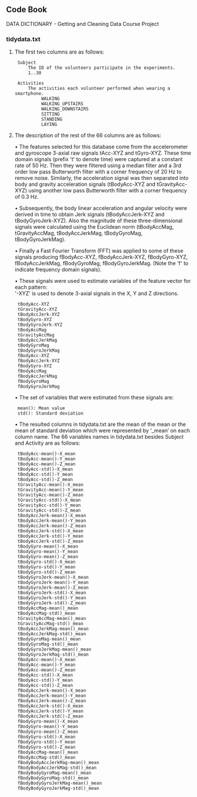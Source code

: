 ## Code Book 

DATA DICTIONARY - Getting and Cleaning Data Course Project

### tidydata.txt
1. The first two columns are as follows:

		Subject 
	        The ID of the volunteers participate in the experiments.
		    1..30

        Activities
	        The activities each volunteer performed when wearing a smartphone.
		         WALKING
		         WALKING_UPSTAIRS
		         WALKING_DOWNSTAIRS
		         SITTING
		         STANDING
		         LAYING

2. The description of the rest of the 66 columns are as follows:

	•	The features selected for this database come from the accelerometer and gyroscope 3-axial raw signals tAcc-XYZ and tGyro-XYZ. These time domain signals (prefix 't' to denote time) were captured at a constant rate of 50 Hz. Then they were filtered using a median filter and a 3rd order low pass Butterworth filter with a corner frequency of 20 Hz to remove noise. Similarly, the acceleration signal was then separated into body and gravity acceleration signals (tBodyAcc-XYZ and tGravityAcc-XYZ) using another low pass Butterworth filter with a corner frequency of 0.3 Hz. 

	•	Subsequently, the body linear acceleration and angular velocity were derived in time to obtain Jerk signals (tBodyAccJerk-XYZ and tBodyGyroJerk-XYZ). Also the magnitude of these three-dimensional signals were calculated using the Euclidean norm (tBodyAccMag, tGravityAccMag, tBodyAccJerkMag, tBodyGyroMag, tBodyGyroJerkMag). 

	•	Finally a Fast Fourier Transform (FFT) was applied to some of these signals producing fBodyAcc-XYZ, fBodyAccJerk-XYZ, fBodyGyro-XYZ, fBodyAccJerkMag, fBodyGyroMag, fBodyGyroJerkMag. (Note the 'f' to indicate frequency domain signals). 

	•	These signals were used to estimate variables of the feature vector for each pattern:  
'-XYZ' is used to denote 3-axial signals in the X, Y and Z directions.

		tBodyAcc-XYZ
		tGravityAcc-XYZ
		tBodyAccJerk-XYZ
		tBodyGyro-XYZ
		tBodyGyroJerk-XYZ
		tBodyAccMag
		tGravityAccMag
		tBodyAccJerkMag
		tBodyGyroMag
		tBodyGyroJerkMag
		fBodyAcc-XYZ
		fBodyAccJerk-XYZ
		fBodyGyro-XYZ
		fBodyAccMag
		fBodyAccJerkMag
		fBodyGyroMag
		fBodyGyroJerkMag

	•	The set of variables that were estimated from these signals are: 

		mean(): Mean value
		std(): Standard deviation

	•	The resulted columns in tidydata.txt are the mean of the mean or the mean of standard deviation which were represented by ‘_mean’ on each column name. The 66 variables names in tidydata.txt besides Subject and Activity are as follows:

		tBodyAcc-mean()-X_mean
		tBodyAcc-mean()-Y_mean
		tBodyAcc-mean()-Z_mean
		tBodyAcc-std()-X_mean
		tBodyAcc-std()-Y_mean
		tBodyAcc-std()-Z_mean
		tGravityAcc-mean()-X_mean
		tGravityAcc-mean()-Y_mean
		tGravityAcc-mean()-Z_mean
		tGravityAcc-std()-X_mean
		tGravityAcc-std()-Y_mean
		tGravityAcc-std()-Z_mean
		tBodyAccJerk-mean()-X_mean
		tBodyAccJerk-mean()-Y_mean
		tBodyAccJerk-mean()-Z_mean
		tBodyAccJerk-std()-X_mean
		tBodyAccJerk-std()-Y_mean
		tBodyAccJerk-std()-Z_mean
		tBodyGyro-mean()-X_mean
		tBodyGyro-mean()-Y_mean
		tBodyGyro-mean()-Z_mean
		tBodyGyro-std()-X_mean
		tBodyGyro-std()-Y_mean
		tBodyGyro-std()-Z_mean
		tBodyGyroJerk-mean()-X_mean
		tBodyGyroJerk-mean()-Y_mean
		tBodyGyroJerk-mean()-Z_mean
		tBodyGyroJerk-std()-X_mean
		tBodyGyroJerk-std()-Y_mean
		tBodyGyroJerk-std()-Z_mean
		tBodyAccMag-mean()_mean
		tBodyAccMag-std()_mean
		tGravityAccMag-mean()_mean
		tGravityAccMag-std()_mean
		tBodyAccJerkMag-mean()_mean
		tBodyAccJerkMag-std()_mean
		tBodyGyroMag-mean()_mean
		tBodyGyroMag-std()_mean
		tBodyGyroJerkMag-mean()_mean
		tBodyGyroJerkMag-std()_mean
		fBodyAcc-mean()-X_mean
		fBodyAcc-mean()-Y_mean
		fBodyAcc-mean()-Z_mean
		fBodyAcc-std()-X_mean
		fBodyAcc-std()-Y_mean
		fBodyAcc-std()-Z_mean
		fBodyAccJerk-mean()-X_mean
		fBodyAccJerk-mean()-Y_mean
		fBodyAccJerk-mean()-Z_mean
		fBodyAccJerk-std()-X_mean
		fBodyAccJerk-std()-Y_mean
		fBodyAccJerk-std()-Z_mean
		fBodyGyro-mean()-X_mean
		fBodyGyro-mean()-Y_mean
		fBodyGyro-mean()-Z_mean
		fBodyGyro-std()-X_mean
		fBodyGyro-std()-Y_mean
		fBodyGyro-std()-Z_mean
		fBodyAccMag-mean()_mean
		fBodyAccMag-std()_mean
		fBodyBodyAccJerkMag-mean()_mean
		fBodyBodyAccJerkMag-std()_mean
		fBodyBodyGyroMag-mean()_mean
		fBodyBodyGyroMag-std()_mean
		fBodyBodyGyroJerkMag-mean()_mean
		fBodyBodyGyroJerkMag-std()_mean
